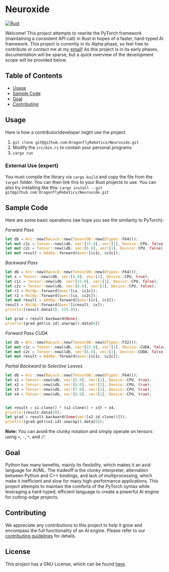 # Neuroxide
[![Rust](https://github.com/DragonflyRobotics/Neuroxide/actions/workflows/rust.yml/badge.svg)](https://github.com/DragonflyRobotics/Neuroxide/actions/workflows/rust.yml)

Welcome! This project attempts to rewrite the PyTorch framework (maintaining a consistent API call) in Rust in hopes of a faster, hard-typed AI framework. This project is currently in its Alpha phase, so feel free to contribute or contact me at my [email](kshahusa@gmail.com)! As this project is in its early phases, documentation will be sparse, but a quick overview of the development scope will be provided below.

## Table of Contents
- [Usage](#usage)
- [Sample Code](#sample-code)
- [Goal](#goal)
- [Contributing](#contributing)

## Usage
Here is how a contributor/developer might use the project.
1. `git clone git@github.com:DragonflyRobotics/Neuroxide.git`
2. Modify the `src/bin.rs` to contain your personal programs
3. `cargo run` 

### External Use (expert)
You must compile the library via `cargo build` and copy the file from the `target` folder. You can then link this to your Rust projects to use. You can also try installing like this:
`cargo install --git git@github.com:DragonflyRobotics/Neuroxide.git`

## Sample Code
Here are some basic operations (we hope you see the similarity to PyTorch):

_Forward Pass_
```rust
let db = Arc::new(RwLock::new(TensorDB::new(DTypes::F64)));
let mut c1c = Tensor::new(&db, vec![15.0], vec![1], Device::CPU, false);
let mut c2c = Tensor::new(&db, vec![6.0], vec![1], Device::CPU, false);
let mut result = AddOp::forward(&vec![&c1c, &c2c]);
```

_Backward Pass_
```rust
let db = Arc::new(RwLock::new(TensorDB::new(DTypes::F64)));
let x = Tensor::new(&db, vec![5.0], vec![1], Device::CPU, true);
let c1c = Tensor::new(&db, vec![15.0], vec![1], Device::CPU, false);
let c2c = Tensor::new(&db, vec![6.0], vec![1], Device::CPU, false);
let r1 = MulOp::forward(&vec![&x, &c1c]);
let r2 = MulOp::forward(&vec![&x, &c2c]);
let mut result = AddOp::forward(&vec![&r1, &r2]);
result = MulOp::forward(&vec![&result, &x]);
println!(result.data[0], 525.0));

let grad = result.backward(None);
println!(grad.get(&x.id).unwrap().data[0])
```

_Forward Pass CUDA_
```rust
let db = Arc::new(RwLock::new(TensorDB::new(DTypes::F32)));
let mut c1c = Tensor::new(&db, vec![15.0], vec![1], Device::CUDA, false);
let mut c2c = Tensor::new(&db, vec![6.0], vec![1], Device::CUDA, false);
let mut result = AddOp::forward(&vec![&c1c, &c2c]);
```

_Partial Backward to Selective Leaves_
```rust
let db = Arc::new(RwLock::new(TensorDB::new(DTypes::F64)));
let x1 = Tensor::new(&db, vec![5.0], vec![1], Device::CPU, true);
let x2 = Tensor::new(&db, vec![6.0], vec![1], Device::CPU, true);
let x3 = Tensor::new(&db, vec![7.0], vec![1], Device::CPU, true);
let x4 = Tensor::new(&db, vec![8.0], vec![1], Device::CPU, true);


let result = x1.clone() * (x2.clone() + x3) + x4;
println!(result.data[0]);
let grad = result.backward(Some(vec![x2.id.clone()]));
println!(grad.get(&x2.id).unwrap().data[0]);
```
**Note:** You can avoid the clunky notation and simply operate on tensors using `+`, `-`, `*`, and `/`! 


## Goal
Python has many benefits, mainly its flexibility, which makes it an avid language for AI/ML. The tradeoff is the clunky interpreter, alternation between Python and C++ bindings, and lack of multiprocessing, which make it inefficient and slow for many high-performance applications. This project attempts to maintain the comforts of the PyTorch syntax while leveraging a hard-typed, efficient language to create a powerful AI engine for cutting-edge projects. 

## Contributing
We appreciate any contributions to this project to help it grow and encompass the full functionality of an AI engine. Please refer to our [contributing guidelines](https://github.com/DragonflyRobotics/Neuroxide/blob/dev/CONTRIBUTING.md) for details. 

## License
This project has a GNU License, which can be found [here](https://github.com/DragonflyRobotics/Neuroxide/blob/dev/LICENSE).
